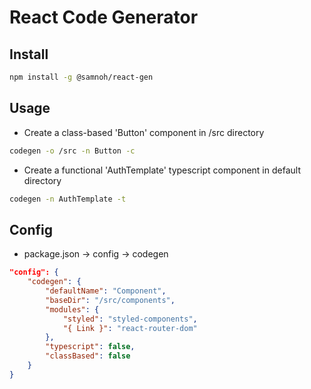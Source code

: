 # React Code Generator

## Install

```bash
npm install -g @samnoh/react-gen
```

## Usage

-   Create a class-based 'Button' component in /src directory

```bash
codegen -o /src -n Button -c
```

-   Create a functional 'AuthTemplate' typescript component in default directory

```bash
codegen -n AuthTemplate -t
```

## Config

-   package.json -> config -> codegen

```json
"config": {
    "codegen": {
        "defaultName": "Component",
        "baseDir": "/src/components",
        "modules": {
            "styled": "styled-components",
            "{ Link }": "react-router-dom"
        },
        "typescript": false,
        "classBased": false
    }
}
```
